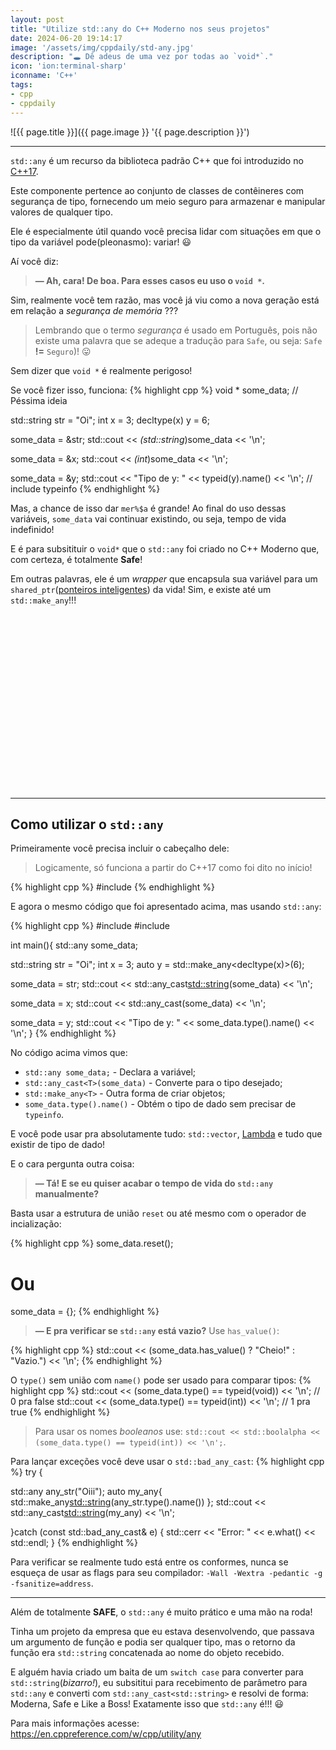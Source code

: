 ```yaml
---
layout: post
title: "Utilize std::any do C++ Moderno nos seus projetos"
date: 2024-06-20 19:14:17
image: '/assets/img/cppdaily/std-any.jpg'
description: "🕳️ Dê adeus de uma vez por todas ao `void*`."
icon: 'ion:terminal-sharp'
iconname: 'C++'
tags:
- cpp
- cppdaily
---
```


![{{ page.title }}]({{ page.image }} '{{ page.description }}')

---

`std::any` é um recurso da biblioteca padrão C++ que foi introduzido no [C++17](https://terminalroot.com.br/tags#cppdaily). 

Este componente pertence ao conjunto de classes de contêineres com segurança de tipo, fornecendo um meio seguro para armazenar e manipular valores de qualquer tipo. 

Ele é especialmente útil quando você precisa lidar com situações em que o tipo da variável pode(pleonasmo): variar! 😃 

Aí você diz:
> **— Ah, cara! De boa. Para esses casos eu uso o `void *`.**

Sim, realmente você tem razão, mas você já viu como a nova geração está em relação a *segurança de memória* ???
> Lembrando que o termo *segurança* é usado em Português, pois não existe uma palavra que se adeque a tradução para `Safe`, ou seja: `Safe` **!=** `Seguro`)! 😛 

Sem dizer que `void *` é realmente perigoso!

Se você fizer isso, funciona:
{% highlight cpp %}
void * some_data; // Péssima ideia

std::string str = "Oi";
int x = 3;
decltype(x) y = 6;

some_data = &str;
std::cout << *(std::string*)some_data << '\n';

some_data = &x;
std::cout << *(int*)some_data << '\n';

some_data = &y;
std::cout << "Tipo de y: " << typeid(y).name() << '\n'; // include typeinfo
{% endhighlight %}

Mas, a chance de isso dar `mer%$a` é grande! Ao final do uso dessas variáveis, `some_data` vai continuar existindo, ou seja, tempo de vida indefinido!

E é para subsitituir o `void*` que o `std::any` foi criado no C++ Moderno que, com certeza, é totalmente **Safe**!

Em outras palavras, ele é um *wrapper* que encapsula sua variável para um `shared_ptr`([ponteiros inteligentes](https://terminalroot.com.br/2022/08/entenda-ponteiros-inteligentes-em-cpp-smart-pointers.html)) da vida! Sim, e existe até um `std::make_any`!!! 


<!-- SQUARE - GAMES ROOT -->
<script async src="//pagead2.googlesyndication.com/pagead/js/adsbygoogle.js"></script>
<ins class="adsbygoogle"
style="display:inline-block;width:336px;height:280px"
data-ad-client="ca-pub-2838251107855362"
data-ad-slot="5351066970"></ins>
<script>
(adsbygoogle = window.adsbygoogle || []).push({});
</script>

---

## Como utilizar o `std::any`
Primeiramente você precisa incluir o cabeçalho dele:
> Logicamente, só funciona a partir do C++17 como foi dito no início!

{% highlight cpp %}
#include <any>
{% endhighlight %}

E agora o mesmo código que foi apresentado acima, mas usando `std::any`:

{% highlight cpp %}
#include <iostream>
#include <any>

int main(){
  std::any some_data;

  std::string str = "Oi";
  int x = 3;
  auto y = std::make_any<decltype(x)>(6);

  some_data = str;
  std::cout << std::any_cast<std::string>(some_data) << '\n';

  some_data = x;
  std::cout << std::any_cast<int>(some_data) << '\n';

  some_data = y;
  std::cout << "Tipo de y: " << some_data.type().name() << '\n';
}
{% endhighlight %}

No código acima vimos que:
+ `std::any some_data;` - Declara a variável;
+ `std::any_cast<T>(some_data)` - Converte para o tipo desejado;
+ `std::make_any<T>` - Outra forma de criar objetos;
+ `some_data.type().name()` - Obtém o tipo de dado sem precisar de `typeinfo`.

E você pode usar pra absolutamente tudo: `std::vector`, [Lambda](https://terminalroot.com.br/2021/04/10-exemplos-de-uso-de-funcoes-lambda-em-cpp.html) e tudo que existir de tipo de dado!

E o cara pergunta outra coisa:
> **— Tá! E se eu quiser acabar o tempo de vida do `std::any` manualmente?**

Basta usar a estrutura de união `reset` ou até mesmo com o operador de incialização:

{% highlight cpp %}
some_data.reset();
# Ou
some_data = {};
{% endhighlight %}

> **— E pra verificar se `std::any` está vazio?**
Use `has_value()`:

{% highlight cpp %}
std::cout << (some_data.has_value() ? "Cheio!" : "Vazio.") << '\n';
{% endhighlight %}

O `type()` sem união com `name()` pode ser usado para comparar tipos:
{% highlight cpp %}
std::cout << (some_data.type() == typeid(void)) << '\n'; // 0 pra false
std::cout << (some_data.type() == typeid(int)) << '\n'; // 1 pra true
{% endhighlight %}
> Para usar os nomes *booleanos* use: `std::cout << std::boolalpha <<  (some_data.type() == typeid(int)) << '\n';`.

Para lançar exceções você deve usar o `std::bad_any_cast`:
{% highlight cpp %}
try {

  std::any any_str("Oiii");
  auto my_any{ std::make_any<std::string>(any_str.type().name()) };
  std::cout << std::any_cast<std::string>(my_any) << '\n';

}catch (const std::bad_any_cast& e) {
  std::cerr << "Error: " << e.what() << std::endl;
}
{% endhighlight %}

Para verificar se realmente tudo está entre os conformes, nunca se esqueça de usar as flags para seu compilador: `-Wall -Wextra -pedantic -g -fsanitize=address`.

---

Além de totalmente **SAFE**, o `std::any` é muito prático e uma mão na roda! 

Tinha um projeto da empresa que eu estava desenvolvendo, que passava um argumento de função e podia ser qualquer tipo, mas o retorno da função era `std::string` concatenada ao nome do objeto recebido.

E alguém havia criado um baita de um `switch case` para converter para `std::string`(*bizarro!*), eu subsititui para recebimento de parâmetro para `std::any` e converti com `std::any_cast<std::string>` e resolvi de forma: Moderna, Safe e Like a Boss! Exatamente isso que `std::any` é!!! 😃 

Para mais informações acesse: <https://en.cppreference.com/w/cpp/utility/any>


